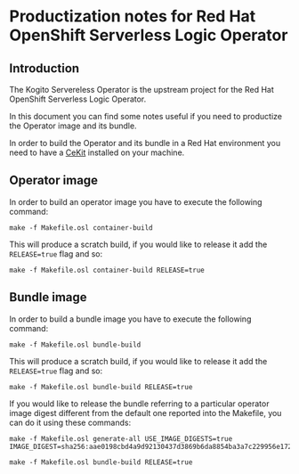 # Productization notes for Red Hat OpenShift Serverless Logic Operator
## Introduction

The Kogito Servereless Operator is the upstream project for the Red Hat OpenShift Serverless Logic Operator.

In this document you can find some notes useful if you need to productize the Operator image and its bundle.

In order to build the Operator and its bundle in a Red Hat environment you need to have a [CeKit](https://cekit.io/) 
installed on your machine.

## Operator image


In order to build an operator image you have to execute the following command:

```shell
make -f Makefile.osl container-build
```

This will produce a scratch build, if you would like to release it add the `RELEASE=true` flag and so:

```shell
make -f Makefile.osl container-build RELEASE=true
```

## Bundle image


In order to build a bundle image you have to execute the following command:

```shell
make -f Makefile.osl bundle-build
```

This will produce a scratch build, if you would like to release it add the `RELEASE=true` flag and so:

```shell
make -f Makefile.osl bundle-build RELEASE=true
```

If you would like to release the bundle referring to a particular operator image digest different from the default one reported
into the Makefile, you can do it using these commands:

```shell
make -f Makefile.osl generate-all USE_IMAGE_DIGESTS=true IMAGE_DIGEST=sha256:aae0198cbd4a9d92130437d3869b6da8854ba3a7c229956e172b621aac3261f3

make -f Makefile.osl bundle-build RELEASE=true
```